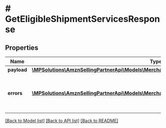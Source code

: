 # # GetEligibleShipmentServicesResponse

## Properties

Name | Type | Description | Notes
------------ | ------------- | ------------- | -------------
**payload** | [**\MPSolutions\AmznSellingPartnerApi\Models\MerchantFulfillment\GetEligibleShipmentServicesResult**](GetEligibleShipmentServicesResult.md) |  | [optional]
**errors** | [**\MPSolutions\AmznSellingPartnerApi\Models\MerchantFulfillment\Error[]**](Error.md) | A list of error responses returned when a request is unsuccessful. | [optional]

[[Back to Model list]](../../README.md#models) [[Back to API list]](../../README.md#endpoints) [[Back to README]](../../README.md)
